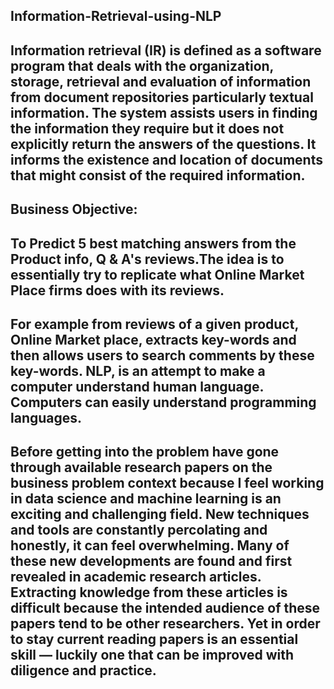## Information-Retrieval-using-NLP

## Information retrieval (IR) is defined as a software program that deals with the organization, storage, retrieval and evaluation of information from document repositories particularly textual information. The system assists users in finding the information they require but it does not explicitly return the answers of the questions. It informs the existence and location of documents that might consist of the required information. 

## Business Objective:

## To Predict 5 best matching answers from the Product info, Q & A's reviews.The idea is to essentially try to replicate what Online Market Place firms does with its reviews. 

## For example from reviews of a given product, Online Market place, extracts key-words and then allows users to search comments by these key-words. NLP, is an attempt to make a computer understand human language. Computers can easily understand programming languages. 

## Before getting into the problem have gone through available research papers on the business problem context because I feel working in data science and machine learning is an exciting and challenging field. New techniques and tools are constantly percolating and honestly, it can feel overwhelming. Many of these new developments are found and first revealed in academic research articles. Extracting knowledge from these articles is difficult because the intended audience of these papers tend to be other researchers. Yet in order to stay current reading papers is an essential skill — luckily one that can be improved with diligence and practice.
